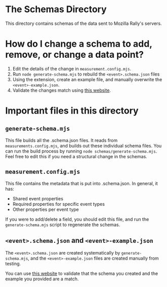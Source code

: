 # The Schemas Directory

This directory contains schemas of the data sent to Mozilla Rally's servers. 

# How do I change a schema to add, remove, or change a data point?

 1. Edit the details of the change in `measurement.config.mjs`.  
 2. Run `node generate-schema.mjs` to rebuild the `<event>.schema.json` files
 3. Using the extension, create an example file, and manually overwrite the `<event>-example.json`.
 4. Validate the changes match using [this website](https://www.jsonschemavalidator.net/).


# Important files in this directory

## `generate-schema.mjs` 

This file builds all the <event>.schema.json files.  It reads from `measurements.config.mjs`, and builds out these individual schema files.  You can run the build process by running `node schemas/generate-schema.mjs`.  Feel free to edit this if you need a structural change in the schemas.
  
## `measurement.config.mjs`

This file contains the metadata that is put into <event>.schema.json.  In general, it has:
  * Shared event properties
  * Required properties for specific event types
  * Other properties per event type

If you were to add/delete a field, you should edit this file, and run the `generate-schema.mjs` script to regenerate the schemas.

## `<event>.schema.json` and `<event>-example.json`

The `<event>.schema.json` are created systematically by `generate-schema.mjs`, and the `<event>-example.json` files are created manually from testing.

You can use [this website](https://www.jsonschemavalidator.net/) to validate that the schema you created and the example you provided are a match.

